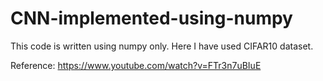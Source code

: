 # CNN-implemented-using-numpy

This code is written using numpy only. Here I have used CIFAR10 dataset. 

Reference: https://www.youtube.com/watch?v=FTr3n7uBIuE
